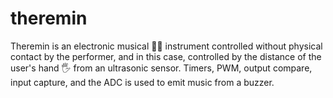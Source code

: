 # theremin
Theremin is an electronic musical 🎵🎶 instrument controlled without physical contact by the performer, and in this case, controlled by the distance of the user's hand 🖐 from an ultrasonic sensor. Timers, PWM, output compare, input capture, and the ADC is used to emit music from a buzzer. 
